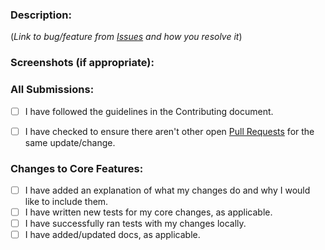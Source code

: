 ### Description:

(*Link to bug/feature from [Issues](../issues) and how you resolve it*)

### Screenshots (if appropriate):

### All Submissions:

* [ ] I have followed the guidelines in the Contributing document.
* [ ] I have checked to ensure there aren't other open [Pull Requests](../pulls) for the same update/change.


### Changes to Core Features:

* [ ] I have added an explanation of what my changes do and why I would like to include them.
* [ ] I have written new tests for my core changes, as applicable.
* [ ] I have successfully ran tests with my changes locally.
* [ ] I have added/updated docs, as applicable.
